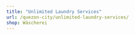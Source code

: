 ```yaml
---
title: "Unlimited Laundry Services"
url: /quezon-city/unlimited-laundry-services/
shop: Wäscherei
---
```

